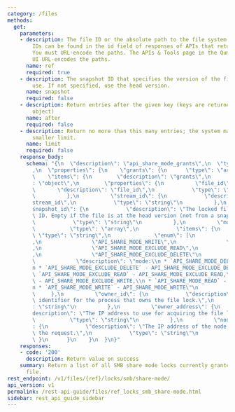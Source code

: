 ```yaml
---
category: /files
methods:
  get:
    parameters:
    - description: The file ID or the absolute path to the file system object. File
        IDs can be found in the id field of responses of APIs that return file attributes.
        You must URL-encode the paths. The APIs & Tools page in the Qumulo Core Web
        UI URL-encodes the paths.
      name: ref
      required: true
    - description: The snapshot ID that specifies the version of the filesystem to
        use. If not specified, use the head version.
      name: snapshot
      required: false
    - description: Return entries after the given key (keys are returned in the paging
        object)
      name: after
      required: false
    - description: Return no more than this many entries; the system may choose a
        smaller limit.
      name: limit
      required: false
    response_body:
      schema: "{\n  \"description\": \"api_share_mode_grants\",\n  \"type\": \"object\"\
        ,\n  \"properties\": {\n    \"grants\": {\n      \"type\": \"array\",\n  \
        \    \"items\": {\n        \"description\": \"grants\",\n        \"type\"\
        : \"object\",\n        \"properties\": {\n          \"file_id\": {\n     \
        \       \"description\": \"file_id\",\n            \"type\": \"string\"\n\
        \          },\n          \"stream_id\": {\n            \"description\": \"\
        stream_id\",\n            \"type\": \"string\"\n          },\n          \"\
        snapshot_id\": {\n            \"description\": \"The locked file's snapshot\
        \ ID. Empty if the file is at the head version (not from a snapshot).\",\n\
        \            \"type\": \"string\"\n          },\n          \"mode\": {\n \
        \           \"type\": \"array\",\n            \"items\": {\n             \
        \ \"type\": \"string\",\n              \"enum\": [\n                \"API_SHARE_MODE_READ\"\
        ,\n                \"API_SHARE_MODE_WRITE\",\n                \"API_SHARE_MODE_DELETE\"\
        ,\n                \"API_SHARE_MODE_EXCLUDE_READ\",\n                \"API_SHARE_MODE_EXCLUDE_WRITE\"\
        ,\n                \"API_SHARE_MODE_EXCLUDE_DELETE\"\n              ],\n \
        \             \"description\": \"mode:\\n * `API_SHARE_MODE_DELETE` - API_SHARE_MODE_DELETE,\\\
        n * `API_SHARE_MODE_EXCLUDE_DELETE` - API_SHARE_MODE_EXCLUDE_DELETE,\\n *\
        \ `API_SHARE_MODE_EXCLUDE_READ` - API_SHARE_MODE_EXCLUDE_READ,\\n * `API_SHARE_MODE_EXCLUDE_WRITE`\
        \ - API_SHARE_MODE_EXCLUDE_WRITE,\\n * `API_SHARE_MODE_READ` - API_SHARE_MODE_READ,\\\
        n * `API_SHARE_MODE_WRITE` - API_SHARE_MODE_WRITE\"\n            }\n     \
        \     },\n          \"owner_id\": {\n            \"description\": \"The unique\
        \ identifier for the process that owns the file lock.\",\n            \"type\"\
        : \"string\"\n          },\n          \"owner_address\": {\n            \"\
        description\": \"The IP address to use for acquiring the file lock.\",\n \
        \           \"type\": \"string\"\n          },\n          \"node_address\"\
        : {\n            \"description\": \"The IP address of the node that receives\
        \ the request.\",\n            \"type\": \"string\"\n          }\n       \
        \ }\n      }\n    }\n  }\n}"
    responses:
    - code: '200'
      description: Return value on success
    summary: Return a list of all SMB share mode locks currently granted on the specified
      file.
rest_endpoint: /v1/files/{ref}/locks/smb/share-mode/
api_version: v1
permalink: /rest-api-guide/files/ref_locks_smb_share-mode.html
sidebar: rest_api_guide_sidebar
---
```

